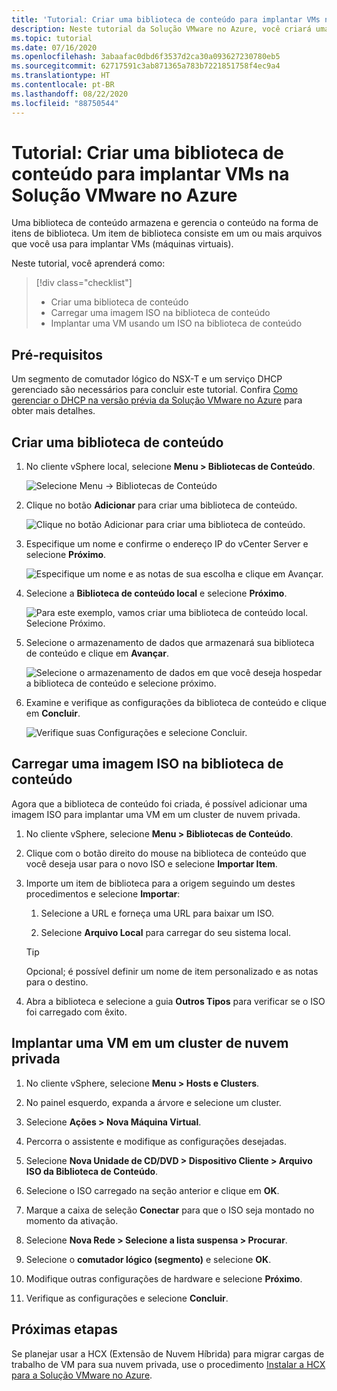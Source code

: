 ```yaml
---
title: 'Tutorial: Criar uma biblioteca de conteúdo para implantar VMs na Solução VMware no Azure'
description: Neste tutorial da Solução VMware no Azure, você criará uma biblioteca de conteúdo para implantar uma VM em uma nuvem privada da Solução VMware no Azure.
ms.topic: tutorial
ms.date: 07/16/2020
ms.openlocfilehash: 3abaafac0dbd6f3537d2ca30a093627230780eb5
ms.sourcegitcommit: 62717591c3ab871365a783b7221851758f4ec9a4
ms.translationtype: HT
ms.contentlocale: pt-BR
ms.lasthandoff: 08/22/2020
ms.locfileid: "88750544"
---
```

# <a name="tutorial-create-a-content-library-to-deploy-vms-in-azure-vmware-solution"></a>Tutorial: Criar uma biblioteca de conteúdo para implantar VMs na Solução VMware no Azure

Uma biblioteca de conteúdo armazena e gerencia o conteúdo na forma de itens de biblioteca. Um item de biblioteca consiste em um ou mais arquivos que você usa para implantar VMs (máquinas virtuais). 
 
Neste tutorial, você aprenderá como:
> [!div class="checklist"]
> * Criar uma biblioteca de conteúdo
> * Carregar uma imagem ISO na biblioteca de conteúdo
> * Implantar uma VM usando um ISO na biblioteca de conteúdo

## <a name="prerequisites"></a>Pré-requisitos

Um segmento de comutador lógico do NSX-T e um serviço DHCP gerenciado são necessários para concluir este tutorial.  Confira [Como gerenciar o DHCP na versão prévia da Solução VMware no Azure](manage-dhcp.md) para obter mais detalhes.

## <a name="create-a-content-library"></a>Criar uma biblioteca de conteúdo

1. No cliente vSphere local, selecione **Menu > Bibliotecas de Conteúdo**.

   ![Selecione Menu -> Bibliotecas de Conteúdo](./media/content-library/vsphere-menu-content-libraries.png)

1. Clique no botão **Adicionar** para criar uma biblioteca de conteúdo.

   ![Clique no botão Adicionar para criar uma biblioteca de conteúdo.](./media/content-library/create-new-content-library.png)

1. Especifique um nome e confirme o endereço IP do vCenter Server e selecione **Próximo**.

   ![Especifique um nome e as notas de sua escolha e clique em Avançar.](./media/content-library/new-content-library-step1.png)

1. Selecione a **Biblioteca de conteúdo local** e selecione **Próximo**.

   ![Para este exemplo, vamos criar uma biblioteca de conteúdo local. Selecione Próximo.](./media/content-library/new-content-library-step2.png)

1. Selecione o armazenamento de dados que armazenará sua biblioteca de conteúdo e clique em **Avançar**.

   ![Selecione o armazenamento de dados em que você deseja hospedar a biblioteca de conteúdo e selecione próximo.](./media/content-library/new-content-library-step3.png)

1. Examine e verifique as configurações da biblioteca de conteúdo e clique em **Concluir**.

   ![Verifique suas Configurações e selecione Concluir.](./media/content-library/new-content-library-step4.png)

## <a name="upload-an-iso-image-to-the-content-library"></a>Carregar uma imagem ISO na biblioteca de conteúdo

Agora que a biblioteca de conteúdo foi criada, é possível adicionar uma imagem ISO para implantar uma VM em um cluster de nuvem privada. 

1. No cliente vSphere, selecione **Menu > Bibliotecas de Conteúdo**.

1. Clique com o botão direito do mouse na biblioteca de conteúdo que você deseja usar para o novo ISO e selecione **Importar Item**.

1. Importe um item de biblioteca para a origem seguindo um destes procedimentos e selecione **Importar**:
   1. Selecione a URL e forneça uma URL para baixar um ISO.

   1. Selecione **Arquivo Local** para carregar do seu sistema local.

   > [!TIP]
   > Opcional; é possível definir um nome de item personalizado e as notas para o destino.

1. Abra a biblioteca e selecione a guia **Outros Tipos** para verificar se o ISO foi carregado com êxito.


## <a name="deploy-a-vm-to-a-private-cloud-cluster"></a>Implantar uma VM em um cluster de nuvem privada

1. No cliente vSphere, selecione **Menu > Hosts e Clusters**.

1. No painel esquerdo, expanda a árvore e selecione um cluster.

1. Selecione **Ações > Nova Máquina Virtual**.

1. Percorra o assistente e modifique as configurações desejadas.

1. Selecione **Nova Unidade de CD/DVD > Dispositivo Cliente > Arquivo ISO da Biblioteca de Conteúdo**.

1. Selecione o ISO carregado na seção anterior e clique em **OK**.

1. Marque a caixa de seleção **Conectar** para que o ISO seja montado no momento da ativação.

1. Selecione **Nova Rede > Selecione a lista suspensa > Procurar**.

1. Selecione o **comutador lógico (segmento)** e selecione **OK**.

1. Modifique outras configurações de hardware e selecione **Próximo**.

1. Verifique as configurações e selecione **Concluir**.


## <a name="next-steps"></a>Próximas etapas

Se planejar usar a HCX (Extensão de Nuvem Híbrida) para migrar cargas de trabalho de VM para sua nuvem privada, use o procedimento [Instalar a HCX para a Solução VMware no Azure](hybrid-cloud-extension-installation.md).

<!-- LINKS - external-->

<!-- LINKS - internal -->
